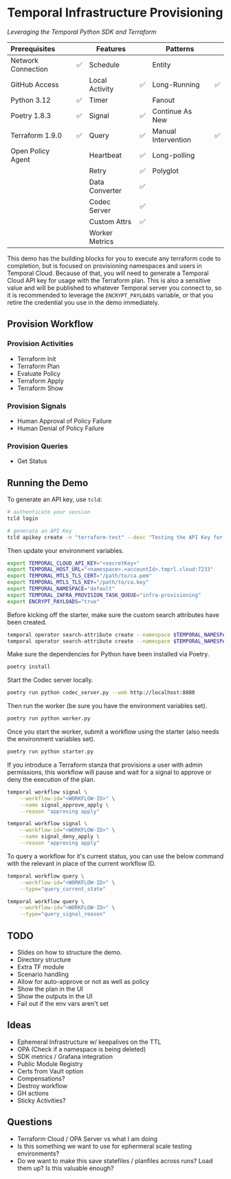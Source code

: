 # Temporal Infrastructure Provisioning

_Leveraging the Temporal Python SDK and Terraform_

| Prerequisites      |    | Features       |    | Patterns            |    |
|:-------------------|----|----------------|----|---------------------|----|
| Network Connection | ✅ | Schedule       |    | Entity              |    |
| GitHub Access      |    | Local Activity | ✅ | Long-Running        | ✅ |
| Python 3.12        | ✅ | Timer          |    | Fanout              |    |
| Poetry 1.8.3       | ✅ | Signal         | ✅ | Continue As New     |    |
| Terraform 1.9.0    | ✅ | Query          | ✅ | Manual Intervention | ✅ |
| Open Policy Agent  |    | Heartbeat      | ✅ | Long-polling        |    |
|                    |    | Retry          | ✅ | Polyglot            |    |
|                    |    | Data Converter | ✅ |                     |    |
|                    |    | Codec Server   | ✅ |                     |    |
|                    |    | Custom Attrs   | ✅ |                     |    |
|                    |    | Worker Metrics |    |                     |    |

This demo has the building blocks for you to execute any terraform code to completion, but is focused on
provisioning namespaces and users in Temporal Cloud. Because of that, you will need to generate a
Temporal Cloud API key for usage with the Terraform plan. This is also a sensitive value and will
be published to whatever Temporal server you connect to, so it is recommended to leverage the
`ENCRYPT_PAYLOADS` variable, or that you retire the credential you use in the demo immediately.

## Provision Workflow

### Provision Activities

- Terraform Init
- Terraform Plan
- Evaluate Policy
- Terraform Apply
- Terraform Show

### Provision Signals

- Human Approval of Policy Failure
- Human Denial of Policy Failure

### Provision Queries

- Get Status

## Running the Demo

To generate an API key, use `tcld`:

```bash
# authenticate your session
tcld login

# generate an API Key
tcld apikey create -n "terraform-test" --desc "Testing the API Key for the TF Provider" -d 90d
```

Then update your environment variables.

```bash
export TEMPORAL_CLOUD_API_KEY="<secretKey>"
export TEMPORAL_HOST_URL="<namespace>.<accountId>.tmprl.cloud:7233"
export TEMPORAL_MTLS_TLS_CERT="/path/to/ca.pem"
export TEMPORAL_MTLS_TLS_KEY="/path/to/ca.key"
export TEMPORAL_NAMESPACE="default"
export TEMPORAL_INFRA_PROVISION_TASK_QUEUE="infra-provisioning"
export ENCRYPT_PAYLOADS="true"
```

Before kicking off the starter, make sure the custom search attributes have been created.

```bash
temporal operator search-attribute create --namespace $TEMPORAL_NAMESPACE --name provisionStatus --type text
temporal operator search-attribute create --namespace $TEMPORAL_NAMESPACE --name tfDirectory --type text
```

Make sure the dependencies for Python have been installed via Poetry.

```bash
poetry install
```

Start the Codec server locally.

```bash
poetry run python codec_server.py --web http://localhost:8080
```

Then run the worker (be sure you have the environment variables set).

```bash
poetry run python worker.py
```

Once you start the worker, submit a workflow using the starter (also needs the environment variables set).

```bash
poetry run python starter.py
```

If you introduce a Terraform stanza that provisions a user with admin permissions, this workflow will pause and wait
for a signal to approve or deny the execution of the plan.

```bash
temporal workflow signal \
    --workflow-id="<WORKFLOW-ID>" \
    --name signal_approve_apply \
    --reason "approving apply"

temporal workflow signal \
    --workflow-id="<WORKFLOW-ID>" \
    --name signal_deny_apply \
    --reason "approving apply"
```

To query a workflow for it's current status, you can use the below command with the relevant in place of the current workflow ID.

```bash
temporal workflow query \
    --workflow-id="<WORKFLOW-ID>" \
    --type="query_current_state"

temporal workflow query \
    --workflow-id="<WORKFLOW-ID>" \
    --type="query_signal_reason"
```

## TODO

- Slides on how to structure the demo.
- Directory structure
- Extra TF module
- Scenario handling
- Allow for auto-approve or not as well as policy
- Show the plan in the UI
- Show the outputs in the UI
- Fail out if the env vars aren't set

## Ideas

- Ephemeral Infrastructure w/ keepalives on the TTL
- OPA (Check if a namespace is being deleted)
- SDK metrics / Grafana integration
- Public Module Registry
- Certs from Vault option
- Compensations?
- Destroy workflow
- GH actions
- Sticky Activities?

## Questions

- Terraform Cloud / OPA Server vs what I am doing
- Is this something we want to use for ephermeral scale testing environments?
- Do we want to make this save statefiles / planfiles across runs? Load them up? Is this valuable enough?
